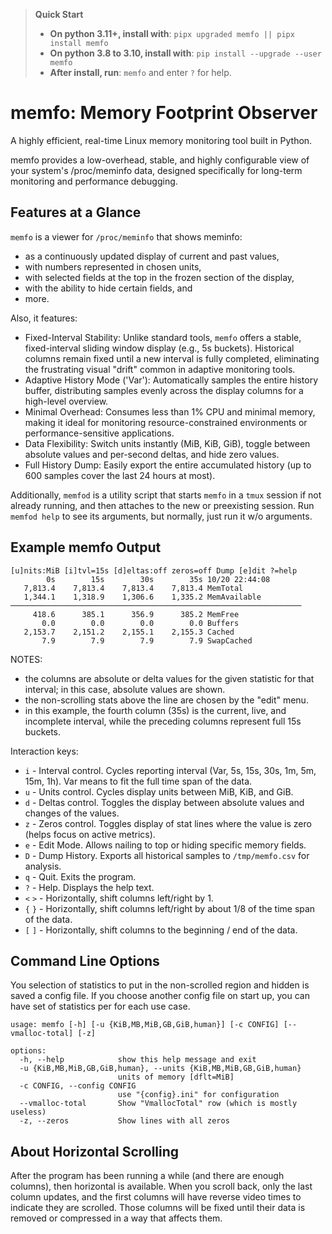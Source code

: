 >**Quick Start**
>* **On python 3.11+, install with**: `pipx upgraded memfo || pipx install memfo`
>* **On python 3.8 to 3.10, install with**: `pip install --upgrade --user memfo`
>* **After install, run**: `memfo` and enter `?` for help.

# memfo: Memory Footprint Observer

A highly efficient, real-time Linux memory monitoring tool built in Python.

memfo provides a low-overhead, stable, and highly configurable view of your system's /proc/meminfo data, designed specifically for long-term monitoring and performance debugging.

## Features at a Glance

`memfo` is a viewer for `/proc/meminfo` that shows meminfo:
* as a continuously updated display of current and past values,
* with numbers represented in chosen units,
* with selected fields at the top in the frozen section of the display,
* with the ability to hide certain fields, and
* more.

Also, it features:
* Fixed-Interval Stability: Unlike standard tools, `memfo` offers a stable, fixed-interval sliding window display (e.g., 5s buckets). Historical columns remain fixed until a new interval is fully completed, eliminating the frustrating visual "drift" common in adaptive monitoring tools.
* Adaptive History Mode ('Var'): Automatically samples the entire history buffer, distributing samples evenly across the display columns for a high-level overview.
* Minimal Overhead: Consumes less than 1% CPU and minimal memory, making it ideal for monitoring resource-constrained environments or performance-sensitive applications.
* Data Flexibility: Switch units instantly (MiB, KiB, GiB), toggle between absolute values and per-second deltas, and hide zero values.
* Full History Dump: Easily export the entire accumulated history (up to 600 samples cover the last 24 hours at most).

Additionally, `memfod` is a utility script that starts `memfo` in a `tmux` session if not already running, and then attaches to the new or preexisting session. Run `memfod help` to see its arguments, but normally, just run it w/o arguments.

## Example memfo Output
```
[u]nits:MiB [i]tvl=15s [d]eltas:off zeros=off Dump [e]dit ?=help
        0s        15s        30s        35s 10/20 22:44:08
   7,813.4    7,813.4    7,813.4    7,813.4 MemTotal
   1,344.1    1,318.9    1,306.6    1,335.2 MemAvailable
─────────────────────────────────────────────────────────────────
     418.6      385.1      356.9      385.2 MemFree
       0.0        0.0        0.0        0.0 Buffers
   2,153.7    2,151.2    2,155.1    2,155.3 Cached
       7.9        7.9        7.9        7.9 SwapCached
```
NOTES:
* the columns are absolute or delta values for the given statistic for that interval; in this case, absolute values are shown.
* the non-scrolling stats above the line are chosen by the "edit" menu.
* in this example, the fourth column (35s) is the current, live, and incomplete interval, while the preceding columns represent full 15s buckets.

Interaction keys:
* `i`	- Interval control.	Cycles reporting interval (Var, 5s, 15s, 30s, 1m, 5m, 15m, 1h). Var means to fit the full time span of the data.
* `u` -	Units control.	Cycles display units between MiB, KiB, and GiB.
* `d` - Deltas control.	Toggles the display between absolute values and changes of the values.
* `z`	- Zeros control. Toggles display of stat lines where the value is zero (helps focus on active metrics).
* `e` - Edit Mode.	Allows nailing to top or hiding specific memory fields.
* `D`	- Dump History.	Exports all historical samples to `/tmp/memfo.csv` for analysis.
* `q` -	Quit. Exits the program.
* `?`	- Help. Displays the help text.
* `<` `>` - Horizontally, shift columns left/right by 1.
* `{` `}` - Horizontally, shift columns left/right by about 1/8 of the time span of the data.
* `[` `]` - Horizontally, shift columns to the beginning / end of the data.
## Command Line Options
You selection of statistics to put in the non-scrolled region and hidden is saved a config file. If you choose another config file on start up, you can have set of statistics per for each use case.
```
usage: memfo [-h] [-u {KiB,MB,MiB,GB,GiB,human}] [-c CONFIG] [--vmalloc-total] [-z]

options:
  -h, --help            show this help message and exit
  -u {KiB,MB,MiB,GB,GiB,human}, --units {KiB,MB,MiB,GB,GiB,human}
                        units of memory [dflt=MiB]
  -c CONFIG, --config CONFIG
                        use "{config}.ini" for configuration
  --vmalloc-total       Show "VmallocTotal" row (which is mostly useless)
  -z, --zeros           Show lines with all zeros

```

## About Horizontal Scrolling
After the program has been running a while (and there are enough columns), then horizontal is available.  When you scroll back, only the last column updates, and the first columns will have reverse video times to indicate they are scrolled.  Those columns will be fixed until their data is removed or compressed in a way that affects them.
